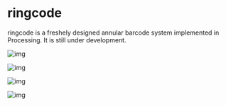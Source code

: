# ringcode
ringcode is a freshely designed annular barcode system implemented in Processing. It is still under development. 

 ![img](http://github.com/zyanglken/ringcode/raw/master/images/demo1.png)

 ![img](http://github.com/zyanglken/ringcode/raw/master/images/demo2.png)

 ![img](http://github.com/zyanglken/ringcode/raw/master/images/demo3.png)

 ![img](http://github.com/zyanglken/ringcode/raw/master/images/demo4.png)
